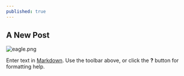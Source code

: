 ```yaml
---
published: true
---
```



## A New Post

![eagle.png]({{site.baseurl}}/_posts/eagle.png)

Enter text in [Markdown](http://daringfireball.net/projects/markdown/). Use the toolbar above, or click the **?** button for formatting help.
